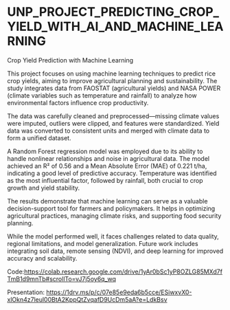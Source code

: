 # UNP_PROJECT_PREDICTING_CROP_YIELD_WITH_AI_AND_MACHINE_LEARNING


Crop Yield Prediction with Machine Learning

This project focuses on using machine learning techniques to predict rice crop yields, aiming to improve agricultural planning and sustainability. The study integrates data from FAOSTAT (agricultural yields) and NASA POWER (climate variables such as temperature and rainfall) to analyze how environmental factors influence crop productivity.

The data was carefully cleaned and preprocessed—missing climate values were imputed, outliers were clipped, and features were standardized. Yield data was converted to consistent units and merged with climate data to form a unified dataset.

A Random Forest regression model was employed due to its ability to handle nonlinear relationships and noise in agricultural data. The model achieved an R² of 0.56 and a Mean Absolute Error (MAE) of 0.221 t/ha, indicating a good level of predictive accuracy. Temperature was identified as the most influential factor, followed by rainfall, both crucial to crop growth and yield stability.

The results demonstrate that machine learning can serve as a valuable decision-support tool for farmers and policymakers. It helps in optimizing agricultural practices, managing climate risks, and supporting food security planning.

While the model performed well, it faces challenges related to data quality, regional limitations, and model generalization. Future work includes integrating soil data, remote sensing (NDVI), and deep learning for improved accuracy and scalability.

Code:https://colab.research.google.com/drive/1yAr0bSc1yP8OZLG85MXd7fTmB1d9mnTb#scrollTo=vJ7j5oy6q_wq

Presentation: https://1drv.ms/p/c/07e85e9eda6b5cce/ESiwxvX0-xlOkn4z7leul00BtA2KppQtZvqafD9UcDm5aA?e=LdkBsv

